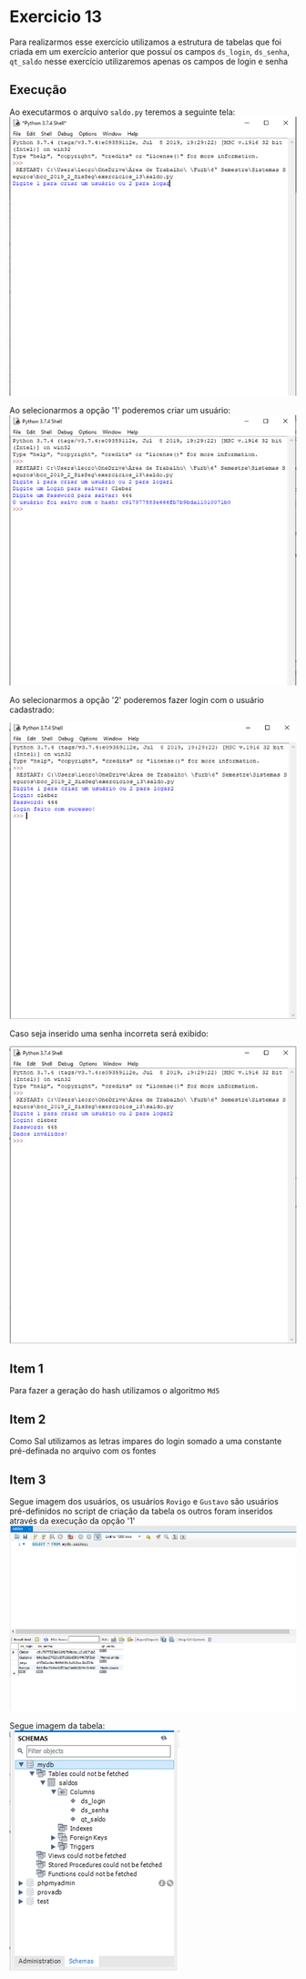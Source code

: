 # Exercicio 13
Para realizarmos esse exercício utilizamos a estrutura de tabelas que foi criada em um exercício anterior
que possuí os campos `ds_login`, `ds_senha`, `qt_saldo` nesse exercício utilizaremos apenas os campos de login e senha


## Execução
Ao executarmos o arquivo `saldo.py` teremos a seguinte tela:
![](Evidencia2.png)

Ao selecionarmos a opção '1' poderemos criar um usuário:
![](Evidencia3.png)

Ao selecionarmos a opção '2' poderemos fazer login com o usuário cadastrado:

![](Evidencia4.png)

Caso seja inserido uma senha incorreta será exibido:

![](Evidencia5.png)

## Item 1 
Para fazer a geração do hash utilizamos o algoritmo `Md5`

## Item 2
Como Sal utilizamos as letras impares do login somado a uma constante pré-definada no arquivo com os fontes

## Item 3
Segue imagem dos usuários, os usuários `Rovigo` e `Gustavo` são usuários pré-definidos no script de criação da tabela os outros foram inseridos através da execução da opção '1'
![](Evidencia.png)

Segue imagem da tabela:   
![](Evidencia6.png)




